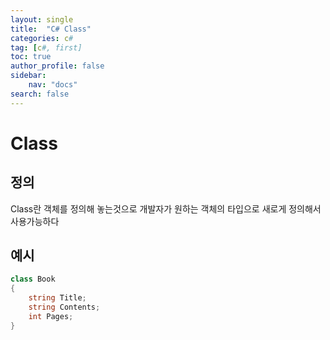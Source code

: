 ```yaml
---
layout: single
title:  "C# Class"
categories: c#
tag: [c#, first]
toc: true
author_profile: false
sidebar:
    nav: "docs"
search: false
---
```


# Class

## 정의
Class란 객체를 정의해 놓는것으로 개발자가 원하는 객체의 타입으로 새로게  정의해서 사용가능하다

## 예시
```c#
class Book
{
    string Title;
    string Contents;    
    int Pages;
}
```